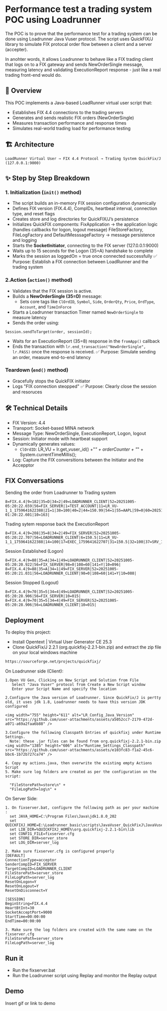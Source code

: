 # Performance test a trading system POC using Loadrunner  

The POC is to prove that the performance test for a trading system can be done using Loadrunner Java Vuser protocol. The script uses QuickFIX/J library to simulate FIX protocal order flow between a client and a server (accepter).

In anohter words, it allows Loadrunner to behave like a FIX trading client that logs on to a FIX gateway and sends NewOrderSingle message, measuring latency and validating ExecutionReport response - just like a real trading front-end would do.


## 🎯 Overview
This POC implements a Java-based LoadRunner virtual user script that:

* Establishes FIX 4.4 connections to the trading servers
* Generates and sends realistic FIX orders (NewOrderSingle)
* Measures transaction performance and response times
* Simulates real-world trading load for performance testing  

## 🏗️ Architecture

`LoadRunner Virtual User → FIX 4.4 Protocol → Trading System QuickFix/J (127.0.0.1:9000)`

## ✨ Step by Step Breakdown
### 1. Initialization (`init()` method)
* The script builds an in-memory FIX session configuration dynamically
* Defines FIX version (FIX.4.4), CompIDs, heartbeat interval, connection type, and reset flags
* Creates store and log directories for QuickFIX/J’s persistence 
* Initializes QuickFIX components:
  FixApplication -> the application logic (handles callbacks for logon, logout message)
  FileStoreFactory, FileLogFactory and DefaultMesssageFactory -> message persistence and logging
* Starts the **SocketInitiator**, connecting to the FIX server (127.0.0.1:9000)
* Waits up to 15 seconds for the Logon (35=A) handshake to complete
* Marks the session as loggedOn = true once connected successfully
✅ Purpose: Establish a FIX connection between LoadRunner and the trading system
### 2.Action (`action()` method)
* Validates that the FIX session is active.
* Builds a **NewOrderSingle (35=D)** message:
  * Sets core tags like `ClOrdID`, `Symbol`, `Side`, `OrderQty`, `Price`, `OrdType`, `Account`, and `TimeInForce`
* Starts a Loadrunner transaction Timer named `NewOrderSingle` to measure latency  
* Sends the order using:
```
Session.sendToTarget(order, sessionId);
```
* Waits for an ExecutionReport (35=8) response in the `fromApp()` callback
* Ends the transaction with `lr.end_transaction("NewOrderSingle", lr.PASS)` once the response is received.
✅ Purpose: Simulate sending an order, measure end-to-end latency

### Teardown (`end()` method)
* Gracefully stops the QuickFIX initiator
* Logs "FIX connection steopped"
✅ Purpose: Clearly close the session and resoruces

## 🛠️ Technical Details

* FIX Version: 4.4
* Transport: Socket-based MINA network
* Message Type: NewOrderSingle, ExecutionReport, Logon, logout
* Session: Initiator mode with heartbeat support
* Dynamically generates values: 
  * `ClOrdID`: LR_VU + lr.get_vuser_id() +"_" + orderCounter + "_" + System.currentTimeMillis();
* Log: Capture the FIX conversitions between the Initiator and the Accepptor 

## FIX Conversations 

Sending the order from Loadrunner to Trading system
```
8=FIX.4.4|9=182|35=D|34=2|49=LOADRUNNER_CLIENT|52=20251005-05:20:22.659|56=FIX_SERVER|1=TEST_ACCOUNT|11=LR_VU-1_1_1759641622388|21=1|38=100|40=2|44=150.99|54=1|55=AAPL|59=0|60=20251005-01:20:22.601|10=163|
```

Trading sytem response back the ExecutionReport
```
8=FIX.4.4|9=208|35=8|34=2|49=FIX_SERVER|52=20251005-05:20:22.707|56=LOADRUNNER_CLIENT|6=150.5|11=LR_VU-1_1_1759641622388|14=100|17=EXEC_1759641622707|31=150.5|32=100|37=SRV_1759641622707|38=100|39=2|54=1|55=AAPL|150=2|151=0|10=044|

```
Session Established (Logon)
```
8=FIX.4.4|9=88|35=A|34=1|49=LOADRUNNER_CLIENT|52=20251005-05:20:20.922|56=FIX_SERVER|98=0|108=60|141=Y|10=096|
8=FIX.4.4|9=88|35=A|34=1|49=FIX_SERVER|52=20251005-05:20:21.031|56=LOADRUNNER_CLIENT|98=0|108=60|141=Y|10=088|
```

Session Stopped (Logout)
```
8=FIX.4.4|9=70|35=5|34=4|49=LOADRUNNER_CLIENT|52=20251005-05:20:28.906|56=FIX_SERVER|10=015|
8=FIX.4.4|9=70|35=5|34=4|49=FIX_SERVER|52=20251005-05:20:28.906|56=LOADRUNNER_CLIENT|10=015|
```





## Deployment



To deploy this project: 

* Install Opentext | Virtual User Generator CE 25.3
* Clone QuickFix/J 2.2.1 (org.quickfixj-2.2.1-bin.zip) and extract the zip file on your local windows machine
``` bash
https://sourceforge.net/projects/quickfixj/
```
On Loadrunner side (Client):
```
1.Open VU Gen, Clicking on New Script and Solution from File
   Select "Java Vuser" protocol from Create a New Script window
   Enter your Script Name and specify the location

2.Configure the Java version of Loadrunner. Since QuickFix/J is pertty old, it uses jdk 1.8, Loadrunner needs to have this version JDK configured 

<img width="755" height="611" alt="LR_Config_Java_Version" src="https://github.com/user-attachments/assets/a5052cc7-2179-472d-a071-a69a2faa6b88" />

3.Configure the following Classpath Entries of quickfixj under Runtime Settings. 
  Note: these .jar files can be found from org.quickfixj-2.2.1-bin.zip
<img width="1385" height="606" alt="Runtime_Settings_Classpath" src="https://github.com/user-attachments/assets/e103fc83-f1a2-45c6-bbc6-1b72b727ca74" />

4. Copy my actions.java, then overwrite the existing empty Actions Script
5. Make sure log folders are created as per the configuration on the script:

  "FileStorePath=store\n" +
  "FileLogPath=log\n" +
```

On Server Side:

```
1. On fixserver.bat, configure the following path as per your machine : 
  set JAVA_HOME=C:\Program Files\Java\jdk1.8.0_202
  set QUICKFIXJ_HOME=E:\Loadrunner_basic\scripts\JavaVuser_QuickFixJ\JavaVuser_QuickFixJ
  set LIB_DIR=%QUICKFIXJ_HOME%\org.quickfixj-2.2.1-bin\lib
  set CONFIG_FILE=fixserver.cfg
  set STORE_DIR=server_store
  set LOG_DIR=server_log
```
```
2. Make sure fixserver.cfg is configured properly
[DEFAULT] 
ConnectionType=acceptor 
SenderCompID=FIX_SERVER 
TargetCompID=LOADRUNNER_CLIENT 
FileStorePath=server_store
FileLogPath=server_log
ResetOnLogon=Y
ResetOnLogout=Y
ResetOnDisconnect=Y
 
[SESSION] 
BeginString=FIX.4.4 
HeartBtInt=30 
SocketAcceptPort=9000 
StartTime=00:00:00 
EndTime=00:00:00 
```

```
3. Make sure the log folders are created with the same name on the fixserver.cfg 
FileStorePath=server_store
FileLogPath=server_log
```

## Run it
  * Run the fixserver.bat
  * Run the Loadrunner script using Replay and monitor the Replay output










## Demo

Insert gif or link to demo

